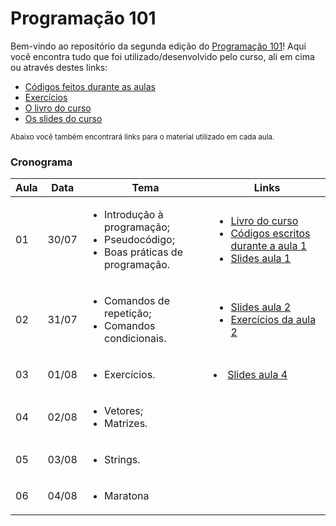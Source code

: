 # Programação 101
Bem-vindo ao repositório da segunda edição do [Programação 101](http://programacao101.com)! Aqui você encontra tudo que foi utilizado/desenvolvido pelo curso, ali em cima ou através destes links:

- [Códigos feitos durante as aulas](./codigos)
- [Exercícios](./exercicios)
- [O livro do curso](./livro)
- [Os slides do curso](./slides)

<sub>Abaixo você também encontrará links para o material utilizado em cada aula.</sub>

### Cronograma


| Aula | Data | Tema | Links |
|------|------|------|-------|
| 01 | 30/07 | <ul><li>Introdução à programação;</li><li>Pseudocódigo;</li><li>Boas práticas de programação.</li></ul> | <ul><li>[Livro do curso]</li><li>[Códigos escritos durante a aula 1]</li><li>[Slides aula 1]</li></ul>  |
| 02 | 31/07 | <ul><li>Comandos de repetição;</li><li>Comandos condicionais.</li></ul> | <ul><li>[Slides aula 2]</li><li>[Exercícios da aula 2]</li></ul> |
| 03 | 01/08 | <ul><li>Exercícios.</li></ul> | <li>[Slides aula 4]</li>|
| 04 | 02/08 | <ul><li>Vetores;</li><li>Matrizes.</li></ul> | |
| 05 | 03/08 | <ul><li>Strings.</li></ul> | |
| 06 | 04/08 | <ul><li>Maratona</li></ul> | |

[Códigos escritos durante a aula 1]:./codigos/aula1
[Slides aula 1]:./slides/aula1
[Livro do curso]:./livro/Introdu%C3%A7%C3%A3o%20%C3%A0%20Programa%C3%A7%C3%A3o.pdf
[Slides aula 2]:./slides/aula2
[Exercícios da aula 2]:./exercicios/aula2
[Slides aula 4]:./slides/aula4
